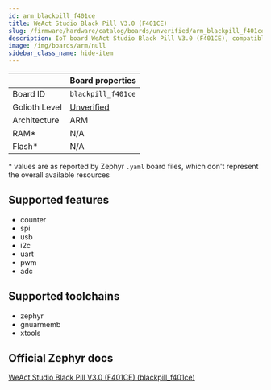 ```yaml
---
id: arm_blackpill_f401ce
title: WeAct Studio Black Pill V3.0 (F401CE)
slug: /firmware/hardware/catalog/boards/unverified/arm_blackpill_f401ce
description: IoT board WeAct Studio Black Pill V3.0 (F401CE), compatible with Golioth at unverified level.
image: /img/boards/arm/null
sidebar_class_name: hide-item
---
```


[//]: # (This is an auto-generated file, do not edit! Changes to it will be lost upon re-generation)



|                | Board properties     |
| -------------  | -------------------- |
| Board ID       | `blackpill_f401ce` |
| Golioth Level  | [Unverified](/firmware/hardware#unverified-boards) |
| Architecture   | ARM |
| RAM*           | N/A |
| Flash*         | N/A |

\* values are as reported by Zephyr `.yaml` board files, which don't represent the overall available resources



## Supported features

* counter
* spi
* usb
* i2c
* uart
* pwm
* adc

## Supported toolchains

* zephyr
* gnuarmemb
* xtools

## Official Zephyr docs

[WeAct Studio Black Pill V3.0 (F401CE) (blackpill_f401ce)](https://docs.zephyrproject.org/latest/boards/arm/blackpill_f401ce/doc/index.html)
